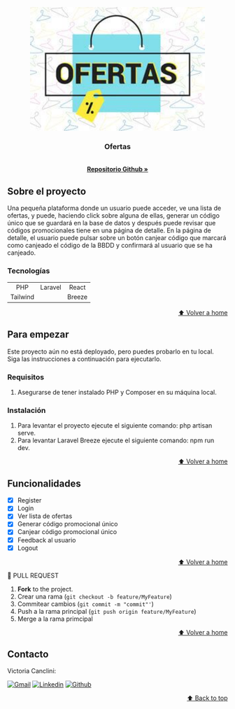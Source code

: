 <a name="home"></a>

<!-- INTRODUCCIÓN -->

<div align="center">
  <a href="#">
    <img src="/public/img/ofertas.jpg" alt="Logo" width="400">
  </a>

  <p align="center">
    <h3 align="center">Ofertas</h3>
    <br />
    <a href="https://github.com/VictoriaCanclini/Offers"><strong>Repositorio Github »</strong></a>
  </p>
</div>

<!-- SOBRE EL PROYECTO -->

## Sobre el proyecto

Una pequeña plataforma donde un usuario puede acceder, ve una lista de ofertas, y puede, haciendo click sobre alguna de ellas, generar un código único que se guardará en la base de datos y después puede revisar que códigos promocionales tiene en una página de detalle. En la página de detalle, el usuario puede pulsar sobre un botón canjear código que marcará como canjeado el código de la BBDD y confirmará al usuario que se ha canjeado.

### Tecnologías

|          |         |        |
| :------: | :-----: | :----: |
|   PHP    | Laravel | React  |
| Tailwind |         | Breeze |

<p align="right"><a href="#home">⬆ Volver a home</a></p>

<!-- PARA EMPEZAR -->

## Para empezar

Este proyecto aún no está deployado, pero puedes probarlo en tu local. Siga las instrucciones a continuación para ejecutarlo.

### Requisitos

1. Asegurarse de tener instalado PHP y Composer en su máquina local.

### Instalación

1. Para levantar el proyecto ejecute el siguiente comando: php artisan serve.
2. Para levantar Laravel Breeze ejecute el siguiente comando: npm run dev.

<p align="right"><a href="#home">⬆ Volver a home</a></p>

<!-- FUNCTIONALITIES -->

## Funcionalidades

-   [x] Register
-   [x] Login
-   [x] Ver lista de ofertas
-   [x] Generar código promocional único
-   [x] Canjear código promocional único
-   [x] Feedback al usuario
-   [x] Logout

<p align="right"><a href="#home">⬆ Volver a home</a></p>

🔹 PULL REQUEST

1. **Fork** to the project.
2. Crear una rama (`git checkout -b feature/MyFeature`)
3. Commitear cambios (`git commit -m "commit"'`)
4. Push a la rama principal (`git push origin feature/MyFeature`)
5. Merge a la rama primcipal

<p align="right"><a href="#home">⬆ Volver a home</a></p>

<!-- CONTACTO -->

## Contacto

<p align="left">

  <p>Victoria Canclini:</p>
  <a href="mailto:vikicanclini@gmail.com" target="_blank" rel="noopener noreferrer">
    <img alt="Gmail" title="gmail" src="https://custom-icon-badges.demolab.com/badge/-vikicanclini@gmail.com-red?style=for-the-badge&logo=mention&logoColor=white"/></a>
  <a href="www.linkedin.com/in/victoriacanclini" target="_blank" rel="noopener noreferrer">
    <img alt="Linkedin" title="linkedin" src="https://custom-icon-badges.demolab.com/badge/-Linkedin-blue?style=for-the-badge&logoColor=white&logo=linkedin"/></a>
  <a href="https://github.com/VictoriaCanclini" target="_blank" rel="noopener noreferrer">
    <img alt="Github" title="Github" src="https://custom-icon-badges.demolab.com/badge/-Github-grey?style=for-the-badge&logoColor=white&logo=github"/></a>

</p>

<p align="right"><a href="#home">⬆ Back to top</a></p>
